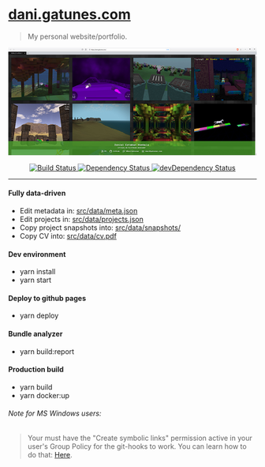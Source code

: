[dani.gatunes.com](https://dani.gatunes.com/)
===

> My personal website/portfolio.

[![screenshot](src/data/screenshot.jpg)](https://dani.gatunes.com/)

<div align="center">
  <!-- Build Status -->
  <a href="https://travis-ci.com/danielesteban/dani.gatunes.com">
    <img src="https://travis-ci.com/danielesteban/dani.gatunes.com.svg?branch=master" alt="Build Status" />
  </a>
  <!-- Dependency Status -->
  <a href="https://david-dm.org/danielesteban/dani.gatunes.com">
    <img src="https://david-dm.org/danielesteban/dani.gatunes.com/status.svg" alt="Dependency Status" />
  </a>
  <!-- devDependency Status -->
  <a href="https://david-dm.org/danielesteban/dani.gatunes.com?type=dev">
    <img src="https://david-dm.org/danielesteban/dani.gatunes.com/dev-status.svg" alt="devDependency Status" />
  </a>
</div>

---

#### Fully data-driven
 * Edit metadata in: [src/data/meta.json](src/data/meta.json)
 * Edit projects in: [src/data/projects.json](src/data/projects.json)
 * Copy project snapshots into: [src/data/snapshots/](src/data/snapshots/)
 * Copy CV into: [src/data/cv.pdf](src/data/cv.pdf)

#### Dev environment

 * yarn install
 * yarn start

#### Deploy to github pages

 * yarn deploy

#### Bundle analyzer

 * yarn build:report

#### Production build

 * yarn build
 * yarn docker:up

###### Note for MS Windows users:

> Your must have the "Create symbolic links" permission active in your user's Group Policy for the git-hooks to work. You can learn how to do that: [Here](https://superuser.com/a/105381).
